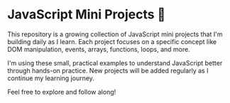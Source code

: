 # JavaScript Mini Projects 🚀

This repository is a growing collection of JavaScript mini projects that I'm building daily as I learn. Each project focuses on a specific concept like DOM manipulation, events, arrays, functions, loops, and more.

I'm using these small, practical examples to understand JavaScript better through hands-on practice. New projects will be added regularly as I continue my learning journey.

Feel free to explore and follow along!
